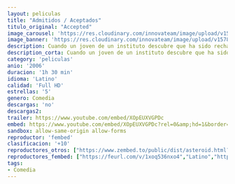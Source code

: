 ```yaml
---
layout: peliculas
title: "Admitidos / Aceptados"
titulo_original: "Accepted"
image_carousel: 'https://res.cloudinary.com/innovateam/image/upload/v1578528806/aceptado-min_uxd5ct.jpg'
image_banner: 'https://res.cloudinary.com/innovateam/image/upload/v1578528810/accepted1-min_mfuuhi.jpg'
description: Cuando un joven de un instituto descubre que ha sido rechazado por todas las universidades en las que pidió el ingreso, decide crear una universidad ficticia para engañar a sus exigentes padres. Pero cuando centenares de estudiantes empiezan a apuntarse a ésta, deberá poner en marcha el más fabuloso engaño para escolarizar a toda una legión de juerguistas e inadaptados.
description_corta: Cuando un joven de un instituto descubre que ha sido rechazado por todas las universidades en las que pidió el ingreso, decide crear una universidad ficticia para engañar a sus exigentes padres. Pero..
category: 'peliculas'
anio: '2006'
duracion: '1h 30 min'
idioma: 'Latino'
calidad: 'Full HD'
estrellas: '5'
genero: Comedia
descargas: 'no'
descargas2:
trailer: https://www.youtube.com/embed/XOpEUXVGPDc
embed: https://www.youtube.com/embed/XOpEUXVGPDc?rel=0&amp;hd=1&border=0&wmode=opaque&enablejsapi=1&modestbranding=1&controls=1&showinfo=1
sandbox: allow-same-origin allow-forms
reproductor: 'fembed'
clasificacion: '+10'
reproductores_otros: ["https://www.zembed.to/public/dist/asteroid.html?id=e8d0e9bcc5a69bbd49cebab407c37c54&title=Accepted","Latino","https://gdriveplayer.me/embed2.php?link=YFgb8yHIVZ3oJbY9npwQUQ8NxnjYdPOJKMQ%252FNEadB9YjQbDD2c%252BlDmo6xsT91Yczz0V%252BHrXNJ%252BDzSxRxZcoSS1%252BA8GunKjqgj3peh5b59iDcq0M66tvj4lntVmpXd3jkSxo0YJgeOC8%252Bh8t3XXg2pRjEwVUglvwMn%252FQYB8%252B0Dxf2Ly%252FwtzOoE%252FiRNbIZDfhFpLYblaWjTzM8ZgUut7auUk","Latino","https://movcloud.net/embed/en-uawL7Oago","Latino","https://mstream.website/gwxlxcrnzfo5","Latino"]
reproductores_fembed: ["https://feurl.com/v/1xoq536nxo4","Latino","https://feurl.com/v/11g5xij-qem201e","Latino","https://feurl.com/v/dkj64sxnx582wrw","Latino"]
tags:
- Comedia
---
```












